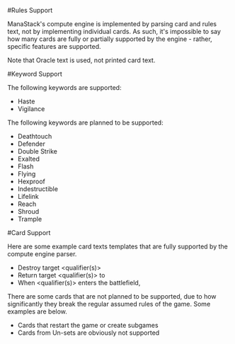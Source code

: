 #Rules Support

ManaStack's compute engine is implemented by parsing card and rules text, not by implementing individual cards. As such, it's impossible to say how many cards are fully or partially supported by the engine - rather, specific features are supported. 

Note that Oracle text is used, not printed card text. 

#Keyword Support

The following keywords are supported:

- Haste
- Vigilance

The following keywords are planned to be supported:

- Deathtouch
- Defender
- Double Strike
- Exalted
- Flash
- Flying
- Hexproof
- Indestructible
- Lifelink
- Reach
- Shroud
- Trample


#Card Support

Here are some example card texts templates that are fully supported by the compute engine parser. 

- Destroy target <qualifier(s)>
- Return target <qualifier(s)> to <zone>
- When <qualifier(s)> enters the battlefield, <action>

There are some cards that are not planned to be supported, due to how significantly they break the regular assumed rules of the game. Some examples are below.

- Cards that restart the game or create subgames 
- Cards from Un-sets are obviously not supported